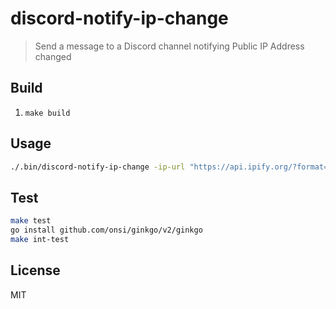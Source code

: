 # discord-notify-ip-change

> Send a message to a Discord channel notifying Public IP Address changed

## Build

1. `make build`

## Usage

```bash
./.bin/discord-notify-ip-change -ip-url "https://api.ipify.org/?format=json" -discord-webhook-url "https://discord.com/webhooks/webhooktoken"
```

## Test

```bash
make test
go install github.com/onsi/ginkgo/v2/ginkgo
make int-test
```

## License

MIT
